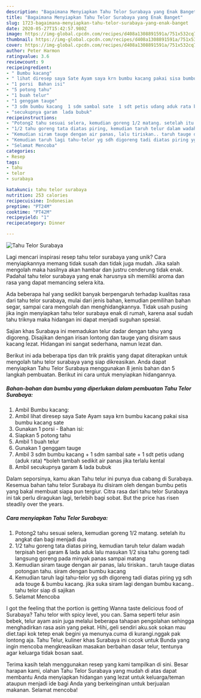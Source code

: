 ```yaml
---
description: "Bagaimana Menyiapkan Tahu Telor Surabaya yang Enak Banget"
title: "Bagaimana Menyiapkan Tahu Telor Surabaya yang Enak Banget"
slug: 1723-bagaimana-menyiapkan-tahu-telor-surabaya-yang-enak-banget
date: 2020-05-27T15:42:57.980Z
image: https://img-global.cpcdn.com/recipes/d408a1308891591a/751x532cq70/tahu-telor-surabaya-foto-resep-utama.jpg
thumbnail: https://img-global.cpcdn.com/recipes/d408a1308891591a/751x532cq70/tahu-telor-surabaya-foto-resep-utama.jpg
cover: https://img-global.cpcdn.com/recipes/d408a1308891591a/751x532cq70/tahu-telor-surabaya-foto-resep-utama.jpg
author: Peter Harmon
ratingvalue: 3.6
reviewcount: 9
recipeingredient:
- " Bumbu kacang"
- " lihat diresep saya Sate Ayam saya krn bumbu kacang pakai sisa bumbu kacang sate"
- "1 porsi  Bahan isi"
- "5 potong tahu"
- "1 buah telur"
- "1 genggam tauge"
- "3 sdm bumbu kacang  1 sdm sambal sate  1 sdt petis udang aduk rata boleh tambah sedikit air panas jika terlalu kental"
- "secukupnya garam  lada bubuk"
recipeinstructions:
- "Potong2 tahu sesuai selera, kemudian goreng 1/2 matang. setelah itu angkat dan bagi menjadi dua"
- "1/2 tahu goreng tata diatas piring, kemudian taruh telur dalam wadah terpisah beri garam &amp; lada aduk lalu masukan 1/2 sisa tahu goreng tadi langsung goreng pada minyak panas sampai matang"
- "Kemudian siram tauge dengan air panas, lalu tiriskan.. taruh tauge diatas potongan tahu. siram dengan bumbu kacang"
- "Kemudian taruh lagi tahu-telor yg sdh digoreng tadi diatas piring yg sdh ada touge &amp; bumbu kacang. jika suka siram lagi dengan bumbu kacang.. tahu telor siap di sajikan"
- "Selamat Mencoba"
categories:
- Resep
tags:
- tahu
- telor
- surabaya

katakunci: tahu telor surabaya 
nutrition: 253 calories
recipecuisine: Indonesian
preptime: "PT24M"
cooktime: "PT42M"
recipeyield: "1"
recipecategory: Dinner

---
```



![Tahu Telor Surabaya](https://img-global.cpcdn.com/recipes/d408a1308891591a/751x532cq70/tahu-telor-surabaya-foto-resep-utama.jpg)

Lagi mencari inspirasi resep tahu telor surabaya yang unik? Cara menyiapkannya memang tidak susah dan tidak juga mudah. Jika salah mengolah maka hasilnya akan hambar dan justru cenderung tidak enak. Padahal tahu telor surabaya yang enak harusnya sih memiliki aroma dan rasa yang dapat memancing selera kita.

Ada beberapa hal yang sedikit banyak berpengaruh terhadap kualitas rasa dari tahu telor surabaya, mulai dari jenis bahan, kemudian pemilihan bahan segar, sampai cara mengolah dan menghidangkannya. Tidak usah pusing jika ingin menyiapkan tahu telor surabaya enak di rumah, karena asal sudah tahu triknya maka hidangan ini dapat menjadi suguhan spesial.

Sajian khas Surabaya ini memadukan telur dadar dengan tahu yang digoreng. Disajikan dengan irisan lontong dan tauge yang disiram saus kacang lezat. Hidangan ini sangat sederhana, namun lezat dan.


Berikut ini ada beberapa tips dan trik praktis yang dapat diterapkan untuk mengolah tahu telor surabaya yang siap dikreasikan. Anda dapat menyiapkan Tahu Telor Surabaya menggunakan 8 jenis bahan dan 5 langkah pembuatan. Berikut ini cara untuk menyiapkan hidangannya.

<!--inarticleads1-->

##### Bahan-bahan dan bumbu yang diperlukan dalam pembuatan Tahu Telor Surabaya:

1. Ambil  Bumbu kacang:
1. Ambil  lihat diresep saya Sate Ayam saya krn bumbu kacang pakai sisa bumbu kacang sate
1. Gunakan 1 porsi - Bahan isi:
1. Siapkan 5 potong tahu
1. Ambil 1 buah telur
1. Gunakan 1 genggam tauge
1. Ambil 3 sdm bumbu kacang + 1 sdm sambal sate + 1 sdt petis udang (aduk rata) *boleh tambah sedikit air panas jika terlalu kental
1. Ambil secukupnya garam &amp; lada bubuk


Dalam seporsinya, kamu akan Tahu telur ini punya dua cabang di Surabaya. Kesemua bahan tahu telor Surabaya itu disiram oleh dengan bumbu petis yang bakal membuat siapa pun tergiur. Citra rasa dari tahu telor Surabaya ini tak perlu diragukan lagi, terlebih bagi sobat. But the price has risen steadily over the years. 

<!--inarticleads2-->

##### Cara menyiapkan Tahu Telor Surabaya:

1. Potong2 tahu sesuai selera, kemudian goreng 1/2 matang. setelah itu angkat dan bagi menjadi dua
1. 1/2 tahu goreng tata diatas piring, kemudian taruh telur dalam wadah terpisah beri garam &amp; lada aduk lalu masukan 1/2 sisa tahu goreng tadi langsung goreng pada minyak panas sampai matang
1. Kemudian siram tauge dengan air panas, lalu tiriskan.. taruh tauge diatas potongan tahu. siram dengan bumbu kacang
1. Kemudian taruh lagi tahu-telor yg sdh digoreng tadi diatas piring yg sdh ada touge &amp; bumbu kacang. jika suka siram lagi dengan bumbu kacang.. tahu telor siap di sajikan
1. Selamat Mencoba


I got the feeling that the portion is getting Wanna taste delicious food of Surabaya? Tahu telor with spicy level, you can. Sama seperti telur asin bebek, telur ayam asin juga melalui beberapa tahapan pengolahan sehingga menghadirkan rasa asin yang pekat. Hihi,.geli sendiri aku.sok sokan mau diet.tapi kok tetep enak begini ya menunya.cuma di kurangi.nggak pak lontong aja. Tahu Telur, kuliner khas Surabaya ini cocok untuk Bunda yang ingin mencoba mengkreasikan masakan berbahan dasar telur, tentunya agar keluarga tidak bosan saat. 

Terima kasih telah menggunakan resep yang kami tampilkan di sini. Besar harapan kami, olahan Tahu Telor Surabaya yang mudah di atas dapat membantu Anda menyiapkan hidangan yang lezat untuk keluarga/teman ataupun menjadi ide bagi Anda yang berkeinginan untuk berjualan makanan. Selamat mencoba!

